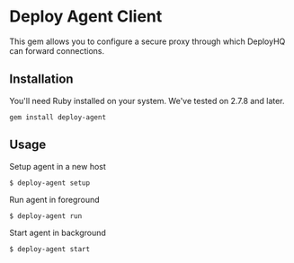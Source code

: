 # Deploy Agent Client

This gem allows you to configure a secure proxy through which DeployHQ can forward connections.

## Installation

You'll need Ruby installed on your system. We've tested on 2.7.8 and later.
```
gem install deploy-agent
```

## Usage

Setup agent in a new host
```
$ deploy-agent setup
```

Run agent in foreground
```
$ deploy-agent run
```

Start agent in background
```
$ deploy-agent start
```
